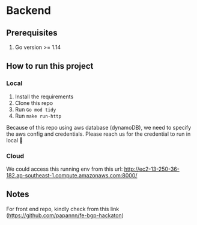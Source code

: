 # Backend

## Prerequisites
1. Go version >= 1.14

## How to run this project

### Local
1. Install the requirements
2. Clone this repo
3. Run `Go mod tidy`
4. Run `make run-http`

Because of this repo using aws database (dynamoDB), we need to specify the aws config and credentials. Please reach us for the credential to run in local 🙏


### Cloud
We could access this running env from this url:
http://ec2-13-250-36-182.ap-southeast-1.compute.amazonaws.com:8000/

## Notes
For front end repo, kindly check from this link (https://github.com/papannn/fe-bgp-hackaton)


